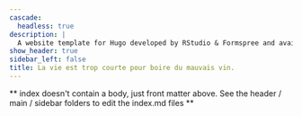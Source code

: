 ```yaml
---
cascade:
  headless: true
description: |
  A website template for Hugo developed by RStudio & Formspree and available for free.
show_header: true
sidebar_left: false
title: La vie est trop courte pour boire du mauvais vin. 
---
```


** index doesn't contain a body, just front matter above.
See the header / main / sidebar folders to edit the index.md files **
